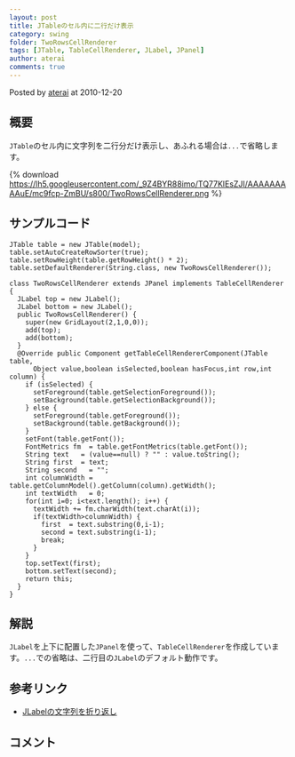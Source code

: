 ```yaml
---
layout: post
title: JTableのセル内に二行だけ表示
category: swing
folder: TwoRowsCellRenderer
tags: [JTable, TableCellRenderer, JLabel, JPanel]
author: aterai
comments: true
---
```


Posted by [aterai](http://terai.xrea.jp/aterai.html) at 2010-12-20

## 概要
`JTable`のセル内に文字列を二行分だけ表示し、あふれる場合は`...`で省略します。

{% download https://lh5.googleusercontent.com/_9Z4BYR88imo/TQ77KlEsZJI/AAAAAAAAAuE/mc9fcp-ZmBU/s800/TwoRowsCellRenderer.png %}

## サンプルコード
<pre class="prettyprint"><code>JTable table = new JTable(model);
table.setAutoCreateRowSorter(true);
table.setRowHeight(table.getRowHeight() * 2);
table.setDefaultRenderer(String.class, new TwoRowsCellRenderer());
</code></pre>

<pre class="prettyprint"><code>class TwoRowsCellRenderer extends JPanel implements TableCellRenderer {
  JLabel top = new JLabel();
  JLabel bottom = new JLabel();
  public TwoRowsCellRenderer() {
    super(new GridLayout(2,1,0,0));
    add(top);
    add(bottom);
  }
  @Override public Component getTableCellRendererComponent(JTable table,
      Object value,boolean isSelected,boolean hasFocus,int row,int column) {
    if (isSelected) {
      setForeground(table.getSelectionForeground());
      setBackground(table.getSelectionBackground());
    } else {
      setForeground(table.getForeground());
      setBackground(table.getBackground());
    }
    setFont(table.getFont());
    FontMetrics fm  = table.getFontMetrics(table.getFont());
    String text   = (value==null) ? "" : value.toString();
    String first  = text;
    String second   = "";
    int columnWidth = table.getColumnModel().getColumn(column).getWidth();
    int textWidth   = 0;
    for(int i=0; i&lt;text.length(); i++) {
      textWidth += fm.charWidth(text.charAt(i));
      if(textWidth&gt;columnWidth) {
        first  = text.substring(0,i-1);
        second = text.substring(i-1);
        break;
      }
    }
    top.setText(first);
    bottom.setText(second);
    return this;
  }
}
</code></pre>

## 解説
`JLabel`を上下に配置した`JPanel`を使って、`TableCellRenderer`を作成しています。`...`での省略は、二行目の`JLabel`のデフォルト動作です。

## 参考リンク
- [JLabelの文字列を折り返し](http://terai.xrea.jp/Swing/GlyphVector.html)

<!-- dummy comment line for breaking list -->

## コメント
